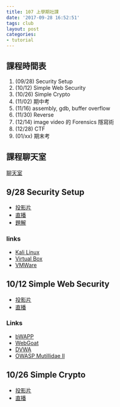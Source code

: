 ```yaml
---
title: 107 上學期社課
date: '2017-09-28 16:52:51'
tags: club
layout: post
categories:
- tutorial
---
```


## 課程時間表
1. (09/28) Security Setup
2. (10/12) Simple Web Security
3. (10/26) Simple Crypto
4. (11/02) 期中考
5. (11/16) assembly, gdb, buffer overflow
6. (11/30) Reverse
7. (12/14) image video 的 Forensics 隱寫術
8. (12/28) CTF
9. (01/xx) 期末考

## 課程聊天室
[聊天室](http://tlk.io/nctucsc)

## 9/28 Security Setup
- [投影片](https://hackmd.io/p/S1sokq9_-#/)
- [直播](https://www.youtube.com/watch?v=eadajFYMyFo)
- [題解](https://www.youtube.com/watch?v=Sqz9TXeRmTA)

### links
- [Kali Linux](https://www.kali.org/downloads/)
- [Virtual Box](https://www.virtualbox.org/)
- [VMWare](https://www.vmware.com/tw/products/workstation.html)

## 10/12 Simple Web Security
- [投影片](https://docs.google.com/presentation/d/1wYlxRj-ixxZG93oNSw7_bQ5R_aWyDiS_ASdvmeF8d9I/edit?usp=sharing)
- [直播](https://www.youtube.com/watch?v=RsPNh3MPI5k)

### Links

- [bWAPP](http://www.itsecgames.com/)
- [WebGoat](https://github.com/WebGoat/WebGoat)
- [DVWA](http://www.dvwa.co.uk/)
- [OWASP Mutillidae II](https://sourceforge.net/projects/mutillidae/)

## 10/26 Simple Crypto
- [投影片](https://www.slideshare.net/SiChenLin/simple-crypto)
- [直播](https://www.youtube.com/watch?v=okILo9-Zh4M)